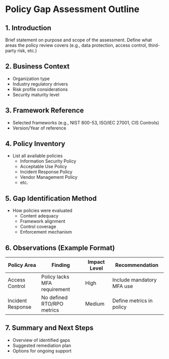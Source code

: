 # Policy Gap Assessment Outline

## 1. Introduction
Brief statement on purpose and scope of the assessment. Define what areas the policy review covers (e.g., data protection, access control, third-party risk, etc.)

## 2. Business Context
- Organization type
- Industry regulatory drivers
- Risk profile considerations
- Security maturity level

## 3. Framework Reference
- Selected frameworks (e.g., NIST 800-53, ISO/IEC 27001, CIS Controls)
- Version/Year of reference

## 4. Policy Inventory
- List all available policies
  - Information Security Policy
  - Acceptable Use Policy
  - Incident Response Policy
  - Vendor Management Policy
  - etc.

## 5. Gap Identification Method
- How policies were evaluated
  - Content adequacy
  - Framework alignment
  - Control coverage
  - Enforcement mechanism

## 6. Observations (Example Format)
| Policy Area           | Finding                            | Impact Level | Recommendation            |
|-----------------------|-------------------------------------|--------------|----------------------------|
| Access Control        | Policy lacks MFA requirement        | High         | Include mandatory MFA use |
| Incident Response     | No defined RTO/RPO metrics          | Medium       | Define metrics in policy  |

## 7. Summary and Next Steps
- Overview of identified gaps
- Suggested remediation plan
- Options for ongoing support
